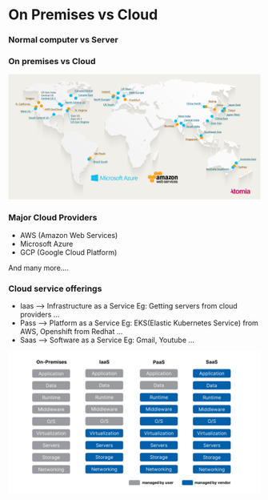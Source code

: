 # On Premises vs Cloud

### Normal computer vs Server


### On premises vs Cloud



![](/content/devops-journey/images/aws-azure-world-map.png)

### Major Cloud Providers
* AWS (Amazon Web Services)
* Microsoft Azure
* GCP (Google Cloud Platform)

And many more....

### Cloud service offerings
* Iaas --> Infrastructure as a Service Eg: Getting servers from cloud providers ...
* Pass --> Platform as a Service Eg: EKS(Elastic Kubernetes Service) from AWS, Openshift from Redhat ...
* Saas --> Software as a Service Eg: Gmail, Youtube ...

![](/content/devops-journey/images/iaas.png)